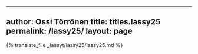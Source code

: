 
---
author: Ossi Törrönen
title: titles.lassy25
permalink: /lassy25/
layout: page
---
{% translate_file _lassyt/lassy25/lassy25.md %}